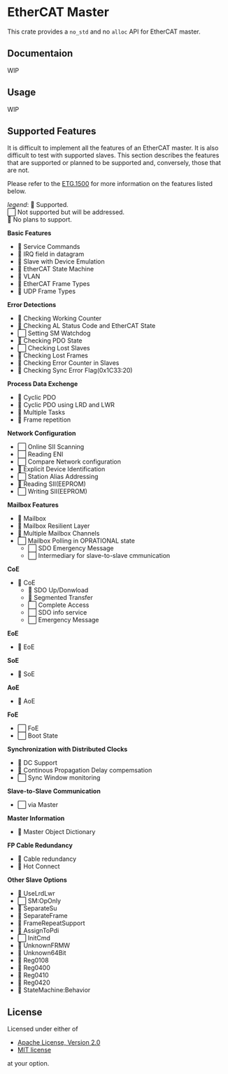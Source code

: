 # EtherCAT Master
This crate provides a `no_std` and no `alloc` API for EtherCAT master.

## Documentaion
WIP

## Usage
WIP

## Supported Features
It is difficult to implement all the features of an EtherCAT master. It is also difficult to test with supported slaves. This section describes the features that are supported or planned to be supported and, conversely, those that are not.

Please refer to the [ETG.1500](https://www.ethercat.org/download/documents/ETG1500_V1i0i2_D_R_MasterClasses.pdf) for more information on the features listed below.

*legend*:
🔳  Supported.<br>
⬜  Not supported but will be addressed.<br>
🚫  No plans to support.<br>

**Basic Features**
- 🔳 Service Commands
- 🚫 IRQ field in datagram
- 🔳 Slave with Device Emulation
- 🔳 EtherCAT State Machine
- 🚫 VLAN
- 🔳 EtherCAT Frame Types
- 🚫 UDP Frame Types

**Error Detections**
- 🔳 Checking Working Counter
- 🔳 Checking AL Status Code and EtherCAT State
- ⬜ Setting SM Watchdog
- 🚫 Checking PDO State
- ⬜ Checking Lost Slaves
- 🔳 Checking Lost Frames
- 🔳 Checking Error Counter in Slaves
- 🚫 Checking Sync Error Flag(0x1C33:20)

**Process Data Exchenge**
- 🔳 Cyclic PDO
- 🚫 Cyclic PDO using LRD and LWR
- 🚫 Multiple Tasks
- 🚫 Frame repetition

**Network Configuration**
- ⬜ Online SII Scanning
- ⬜ Reading ENI
- ⬜ Compare Network configuration
- 🚫 Explicit Device Identification
- ⬜ Station Alias Addressing
- 🔳 Reading SII(EEPROM)
- ⬜ Writing SII(EEPROM)

**Mailbox Features**
- 🔳 Mailbox
- 🔳 Mailbox Resilient Layer
- 🚫 Multiple Mailbox Channels
- ⬜ Mailbox Polling in OPRATIONAL state
  - ⬜ SDO Emergency Message
  - ⬜ Intermediary for slave-to-slave cmmunication

**CoE**
- 🔳 CoE
  - 🔳 SDO Up/Donwload
  - 🚫 Segmented Transfer
  - ⬜ Complete Access
  - ⬜ SDO info service
  - ⬜ Emergency Message

**EoE**
- 🚫 EoE

**SoE**
- 🚫 SoE

**AoE**
- 🚫 AoE

**FoE**
- ⬜ FoE
- ⬜ Boot State

**Synchronization with Distributed Clocks**
- 🔳 DC Support
- 🔳 Continous Propagation Delay compemsation
- ⬜ Sync Window monitoring

**Slave-to-Slave Communication**
- ⬜ via Master

**Master Information**
- 🚫 Master Object Dictionary

**FP Cable Redundancy**
- 🚫 Cable redundancy
- 🚫 Hot Connect

**Other Slave Options**
- 🚫 UseLrdLwr
- ⬜ SM:OpOnly
- 🚫 SeparateSu
- 🚫 SeparateFrame
- 🚫 FrameRepeatSupport
- 🚫 AssignToPdi
- ⬜ InitCmd
- 🚫 UnknownFRMW
- 🚫 Unknown64Bit
- 🚫 Reg0108
- 🚫 Reg0400
- 🚫 Reg0410
- 🚫 Reg0420
- 🚫 StateMachine:Behavior

## License

Licensed under either of

 * [Apache License, Version 2.0](http://www.apache.org/licenses/LICENSE-2.0)
 * [MIT license](http://opensource.org/licenses/MIT)

at your option.